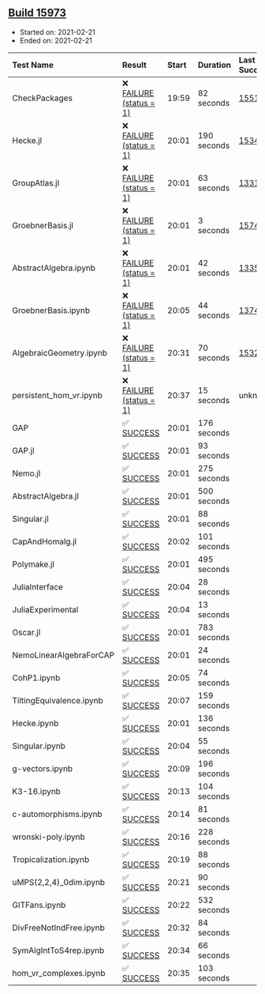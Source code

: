 ## [Build 15973](https://oscarci.mathematik.uni-kl.de/job/oscar/15973/)

* Started on: 2021-02-21
* Ended on: 2021-02-21

| Test Name    | Result | Start | Duration | Last Success | First Failure |
|:-------------|:-------|:------|:---------|:-------------|:--------------|
| CheckPackages | ❌ [FAILURE (status = 1)](https://oscarci.mathematik.uni-kl.de/job/oscar/15973/artifact/logs/build-15973/CheckPackages.log) | 19:59 | 82 seconds | [15514](https://oscarci.mathematik.uni-kl.de/job/oscar/15514/) | [15515](https://oscarci.mathematik.uni-kl.de/job/oscar/15515/) |
| Hecke.jl | ❌ [FAILURE (status = 1)](https://oscarci.mathematik.uni-kl.de/job/oscar/15973/artifact/logs/build-15973/Hecke.jl.log) | 20:01 | 190 seconds | [15344](https://oscarci.mathematik.uni-kl.de/job/oscar/15344/) | [15348](https://oscarci.mathematik.uni-kl.de/job/oscar/15348/) |
| GroupAtlas.jl | ❌ [FAILURE (status = 1)](https://oscarci.mathematik.uni-kl.de/job/oscar/15973/artifact/logs/build-15973/GroupAtlas.jl.log) | 20:01 | 63 seconds | [13311](https://oscarci.mathematik.uni-kl.de/job/oscar/13311/) | [13312](https://oscarci.mathematik.uni-kl.de/job/oscar/13312/) |
| GroebnerBasis.jl | ❌ [FAILURE (status = 1)](https://oscarci.mathematik.uni-kl.de/job/oscar/15973/artifact/logs/build-15973/GroebnerBasis.jl.log) | 20:01 | 3 seconds | [15745](https://oscarci.mathematik.uni-kl.de/job/oscar/15745/) | [15746](https://oscarci.mathematik.uni-kl.de/job/oscar/15746/) |
| AbstractAlgebra.ipynb | ❌ [FAILURE (status = 1)](https://oscarci.mathematik.uni-kl.de/job/oscar/15973/artifact/logs/build-15973/AbstractAlgebra.ipynb.log) | 20:01 | 42 seconds | [13355](https://oscarci.mathematik.uni-kl.de/job/oscar/13355/) | [13356](https://oscarci.mathematik.uni-kl.de/job/oscar/13356/) |
| GroebnerBasis.ipynb | ❌ [FAILURE (status = 1)](https://oscarci.mathematik.uni-kl.de/job/oscar/15973/artifact/logs/build-15973/GroebnerBasis.ipynb.log) | 20:05 | 44 seconds | [13748](https://oscarci.mathematik.uni-kl.de/job/oscar/13748/) | [13749](https://oscarci.mathematik.uni-kl.de/job/oscar/13749/) |
| AlgebraicGeometry.ipynb | ❌ [FAILURE (status = 1)](https://oscarci.mathematik.uni-kl.de/job/oscar/15973/artifact/logs/build-15973/AlgebraicGeometry.ipynb.log) | 20:31 | 70 seconds | [15322](https://oscarci.mathematik.uni-kl.de/job/oscar/15322/) | [15323](https://oscarci.mathematik.uni-kl.de/job/oscar/15323/) |
| persistent_hom_vr.ipynb | ❌ [FAILURE (status = 1)](https://oscarci.mathematik.uni-kl.de/job/oscar/15973/artifact/logs/build-15973/persistent_hom_vr.ipynb.log) | 20:37 | 15 seconds | unknown | unknown |
| GAP | ✅ [SUCCESS](https://oscarci.mathematik.uni-kl.de/job/oscar/15973/artifact/logs/build-15973/GAP.log) | 20:01 | 176 seconds |  |  |
| GAP.jl | ✅ [SUCCESS](https://oscarci.mathematik.uni-kl.de/job/oscar/15973/artifact/logs/build-15973/GAP.jl.log) | 20:01 | 93 seconds |  |  |
| Nemo.jl | ✅ [SUCCESS](https://oscarci.mathematik.uni-kl.de/job/oscar/15973/artifact/logs/build-15973/Nemo.jl.log) | 20:01 | 275 seconds |  |  |
| AbstractAlgebra.jl | ✅ [SUCCESS](https://oscarci.mathematik.uni-kl.de/job/oscar/15973/artifact/logs/build-15973/AbstractAlgebra.jl.log) | 20:01 | 500 seconds |  |  |
| Singular.jl | ✅ [SUCCESS](https://oscarci.mathematik.uni-kl.de/job/oscar/15973/artifact/logs/build-15973/Singular.jl.log) | 20:01 | 88 seconds |  |  |
| CapAndHomalg.jl | ✅ [SUCCESS](https://oscarci.mathematik.uni-kl.de/job/oscar/15973/artifact/logs/build-15973/CapAndHomalg.jl.log) | 20:02 | 101 seconds |  |  |
| Polymake.jl | ✅ [SUCCESS](https://oscarci.mathematik.uni-kl.de/job/oscar/15973/artifact/logs/build-15973/Polymake.jl.log) | 20:01 | 495 seconds |  |  |
| JuliaInterface | ✅ [SUCCESS](https://oscarci.mathematik.uni-kl.de/job/oscar/15973/artifact/logs/build-15973/JuliaInterface.log) | 20:04 | 28 seconds |  |  |
| JuliaExperimental | ✅ [SUCCESS](https://oscarci.mathematik.uni-kl.de/job/oscar/15973/artifact/logs/build-15973/JuliaExperimental.log) | 20:04 | 13 seconds |  |  |
| Oscar.jl | ✅ [SUCCESS](https://oscarci.mathematik.uni-kl.de/job/oscar/15973/artifact/logs/build-15973/Oscar.jl.log) | 20:01 | 783 seconds |  |  |
| NemoLinearAlgebraForCAP | ✅ [SUCCESS](https://oscarci.mathematik.uni-kl.de/job/oscar/15973/artifact/logs/build-15973/NemoLinearAlgebraForCAP.log) | 20:01 | 24 seconds |  |  |
| CohP1.ipynb | ✅ [SUCCESS](https://oscarci.mathematik.uni-kl.de/job/oscar/15973/artifact/logs/build-15973/CohP1.ipynb.log) | 20:05 | 74 seconds |  |  |
| TiltingEquivalence.ipynb | ✅ [SUCCESS](https://oscarci.mathematik.uni-kl.de/job/oscar/15973/artifact/logs/build-15973/TiltingEquivalence.ipynb.log) | 20:07 | 159 seconds |  |  |
| Hecke.ipynb | ✅ [SUCCESS](https://oscarci.mathematik.uni-kl.de/job/oscar/15973/artifact/logs/build-15973/Hecke.ipynb.log) | 20:01 | 136 seconds |  |  |
| Singular.ipynb | ✅ [SUCCESS](https://oscarci.mathematik.uni-kl.de/job/oscar/15973/artifact/logs/build-15973/Singular.ipynb.log) | 20:04 | 55 seconds |  |  |
| g-vectors.ipynb | ✅ [SUCCESS](https://oscarci.mathematik.uni-kl.de/job/oscar/15973/artifact/logs/build-15973/g-vectors.ipynb.log) | 20:09 | 196 seconds |  |  |
| K3-16.ipynb | ✅ [SUCCESS](https://oscarci.mathematik.uni-kl.de/job/oscar/15973/artifact/logs/build-15973/K3-16.ipynb.log) | 20:13 | 104 seconds |  |  |
| c-automorphisms.ipynb | ✅ [SUCCESS](https://oscarci.mathematik.uni-kl.de/job/oscar/15973/artifact/logs/build-15973/c-automorphisms.ipynb.log) | 20:14 | 81 seconds |  |  |
| wronski-poly.ipynb | ✅ [SUCCESS](https://oscarci.mathematik.uni-kl.de/job/oscar/15973/artifact/logs/build-15973/wronski-poly.ipynb.log) | 20:16 | 228 seconds |  |  |
| Tropicalization.ipynb | ✅ [SUCCESS](https://oscarci.mathematik.uni-kl.de/job/oscar/15973/artifact/logs/build-15973/Tropicalization.ipynb.log) | 20:19 | 88 seconds |  |  |
| uMPS(2,2,4)_0dim.ipynb | ✅ [SUCCESS](https://oscarci.mathematik.uni-kl.de/job/oscar/15973/artifact/logs/build-15973/uMPS-2-2-4-_0dim.ipynb.log) | 20:21 | 90 seconds |  |  |
| GITFans.ipynb | ✅ [SUCCESS](https://oscarci.mathematik.uni-kl.de/job/oscar/15973/artifact/logs/build-15973/GITFans.ipynb.log) | 20:22 | 532 seconds |  |  |
| DivFreeNotIndFree.ipynb | ✅ [SUCCESS](https://oscarci.mathematik.uni-kl.de/job/oscar/15973/artifact/logs/build-15973/DivFreeNotIndFree.ipynb.log) | 20:32 | 84 seconds |  |  |
| SymAlgIntToS4rep.ipynb | ✅ [SUCCESS](https://oscarci.mathematik.uni-kl.de/job/oscar/15973/artifact/logs/build-15973/SymAlgIntToS4rep.ipynb.log) | 20:34 | 66 seconds |  |  |
| hom_vr_complexes.ipynb | ✅ [SUCCESS](https://oscarci.mathematik.uni-kl.de/job/oscar/15973/artifact/logs/build-15973/hom_vr_complexes.ipynb.log) | 20:35 | 103 seconds |  |  |
